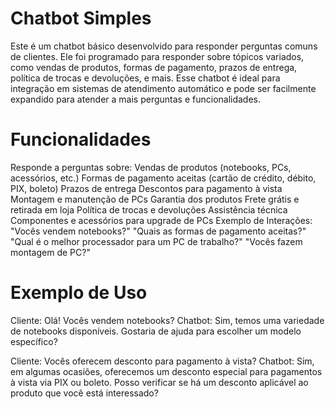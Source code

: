 # Chatbot Simples
Este é um chatbot básico desenvolvido para responder perguntas comuns de clientes. Ele foi programado para responder sobre tópicos variados, como vendas de produtos, formas de pagamento, prazos de entrega, política de trocas e devoluções, e mais. Esse chatbot é ideal para integração em sistemas de atendimento automático e pode ser facilmente expandido para atender a mais perguntas e funcionalidades.

# Funcionalidades
Responde a perguntas sobre:
Vendas de produtos (notebooks, PCs, acessórios, etc.)
Formas de pagamento aceitas (cartão de crédito, débito, PIX, boleto)
Prazos de entrega
Descontos para pagamento à vista
Montagem e manutenção de PCs
Garantia dos produtos
Frete grátis e retirada em loja
Política de trocas e devoluções
Assistência técnica
Componentes e acessórios para upgrade de PCs
Exemplo de Interações:
"Vocês vendem notebooks?"
"Quais as formas de pagamento aceitas?"
"Qual é o melhor processador para um PC de trabalho?"
"Vocês fazem montagem de PC?"

# Exemplo de Uso

Cliente: Olá! Vocês vendem notebooks?
Chatbot: Sim, temos uma variedade de notebooks disponíveis. Gostaria de ajuda para escolher um modelo específico?

Cliente: Vocês oferecem desconto para pagamento à vista?
Chatbot: Sim, em algumas ocasiões, oferecemos um desconto especial para pagamentos à vista via PIX ou boleto. Posso verificar se há um desconto aplicável ao produto que você está interessado?
